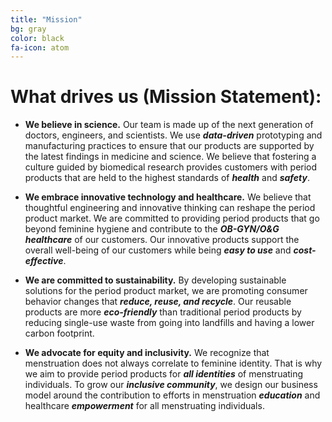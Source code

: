 ```yaml
---
title: "Mission"
bg: gray
color: black
fa-icon: atom
---
```


# What drives us (Mission Statement):

- **We believe in science.** Our team is made up of the next generation of doctors, engineers, and scientists. We use ***data-driven*** prototyping and manufacturing practices to ensure that our products are supported by the latest findings in medicine and science. We believe that fostering a culture guided by biomedical research provides customers with period products that are held to the highest standards of ***health*** and ***safety***.

- **We embrace innovative technology and healthcare.** We believe that thoughtful engineering and innovative thinking can reshape the period product market. We are committed to providing period products that go beyond feminine hygiene and contribute to the ***OB-GYN/O&G healthcare*** of our customers. Our innovative products support the overall well-being of our customers while being ***easy to use*** and ***cost-effective***.


- **We are committed to sustainability.** By developing sustainable solutions for the period product market, we are promoting consumer behavior changes that ***reduce, reuse, and recycle***. Our reusable products are more ***eco-friendly*** than traditional period products by reducing single-use waste from going into landfills and having a lower carbon footprint.


- **We advocate for equity and inclusivity.** We recognize that menstruation does not always correlate to feminine identity. That is why we aim to provide period products for ***all identities*** of menstruating individuals. To grow our ***inclusive community***, we design our business model around the contribution to efforts in menstruation ***education*** and healthcare ***empowerment*** for all menstruating individuals.
